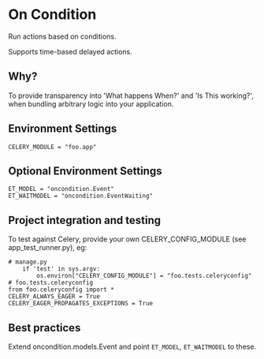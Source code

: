 On Condition
====================

Run actions based on conditions.

Supports time-based delayed actions.

Why?
----

To provide transparency into 'What happens When?' and 'Is This working?', when bundling arbitrary logic into your application.

Environment Settings
--------------------
```
CELERY_MODULE = "foo.app"
```

Optional Environment Settings
-----------------------------
```
ET_MODEL = "oncondition.Event"
ET_WAITMODEL = "oncondition.EventWaiting"
```

Project integration and testing
-------------------------------

To test against Celery, provide your own CELERY_CONFIG_MODULE (see app_test_runner.py), eg:
```
# manage.py
    if 'test' in sys.argv:
        os.environ["CELERY_CONFIG_MODULE"] = "foo.tests.celeryconfig"
# foo.tests.celeryconfig
from foo.celeryconfig import *
CELERY_ALWAYS_EAGER = True
CELERY_EAGER_PROPAGATES_EXCEPTIONS = True
```

Best practices
--------------
Extend oncondition.models.Event and point ```ET_MODEL```, ```ET_WAITMODEL``` to these.


